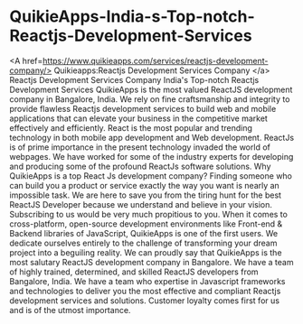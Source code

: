 # QuikieApps-India-s-Top-notch-Reactjs-Development-Services
&lt;A href=https://www.quikieapps.com/services/reactjs-development-company/> Quikieapps:Reactjs Development Services Company &lt;/a>  Reactjs Development Services Company India's Top-notch Reactjs Development Services QuikieApps is the most valued ReactJS development company in Bangalore, India. We rely on fine craftsmanship and integrity to provide flawless Reactjs development services to build web and mobile applications that can elevate your business in the competitive market effectively and efficiently. React is the most popular and trending technology in both mobile app development and Web development. ReactJs is of prime importance in the present technology invaded the world of webpages. We have worked for some of the industry experts for developing and producing some of the profound ReactJs software solutions. Why QuikieApps is a top React Js development company? Finding someone who can build you a product or service exactly the way you want is nearly an impossible task. We are here to save you from the tiring hunt for the best ReactJS Developer because we understand and believe in your vision. Subscribing to us would be very much propitious to you. When it comes to cross-platform, open-source development environments like Front-end &amp; Backend libraries of JavaScript, QuikieApps is one of the first users.  We dedicate ourselves entirely to the challenge of transforming your dream project into a beguiling reality. We can proudly say that QuikieApps is the most salutary ReactJS development company in Bangalore. We have a team of highly trained, determined, and skilled ReactJS developers from Bangalore, India. We have a team who expertise in Javascript frameworks and technologies to deliver you the most effective and compliant Reactjs development services and solutions. Customer loyalty comes first for us and is of the utmost importance.
